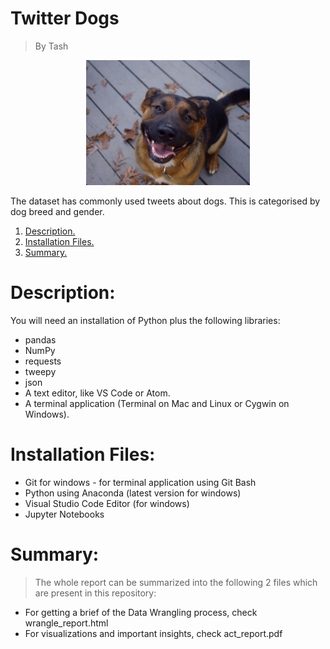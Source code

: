 # Twitter Dogs
>By Tash


<p align="center">
<img max-height=200 height=200 src="https://github.com/ciph3rwoman/Twitter-Dogs/blob/master/dog.PNG"/>
</p>

The dataset has commonly used tweets about dogs. This is categorised by dog breed and gender. 

1. [ Description. ](#desc)
2. [ Installation Files. ](#usage)
3. [ Summary. ](#files)


# Description:
<a name="desc"></a>
You will need an installation of Python
plus the following libraries:

* pandas
* NumPy
* requests
* tweepy
* json
* A text editor, like VS Code or Atom.
* A terminal application (Terminal on Mac and Linux or Cygwin on Windows).

# Installation Files:
<a name="usage"></a>
* Git for windows - for terminal application using Git Bash
* Python using Anaconda (latest version for windows)
* Visual Studio Code Editor (for windows)
* Jupyter Notebooks 

# Summary:
<a name="files"></a>
>The whole report can be summarized into the following 2 files which are present in this repository:

* For getting a brief of the Data Wrangling process, check wrangle_report.html
* For visualizations and important insights, check act_report.pdf



